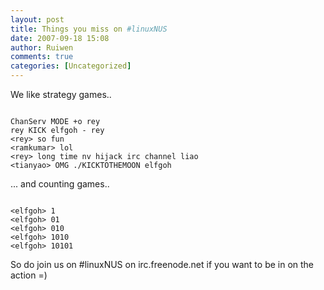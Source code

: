 ```yaml
---
layout: post
title: Things you miss on #linuxNUS
date: 2007-09-18 15:08
author: Ruiwen
comments: true
categories: [Uncategorized]
---
```

We like strategy games..

<code>
ChanServ MODE +o rey
rey KICK elfgoh - rey
&#60;rey&#62; so fun
&#60;ramkumar&#62; lol
&#60;rey&#62; long time nv hijack irc channel liao
&#60;tianyao&#62; OMG ./KICKTOTHEMOON elfgoh
</code>

... and counting games..

<code>
&#60;elfgoh&#62; 1
&#60;elfgoh&#62; 01
&#60;elfgoh&#62; 010
&#60;elfgoh&#62; 1010
&#60;elfgoh&#62; 10101
</code>

So do join us on #linuxNUS on irc.freenode.net if you want to be in on the action =)
